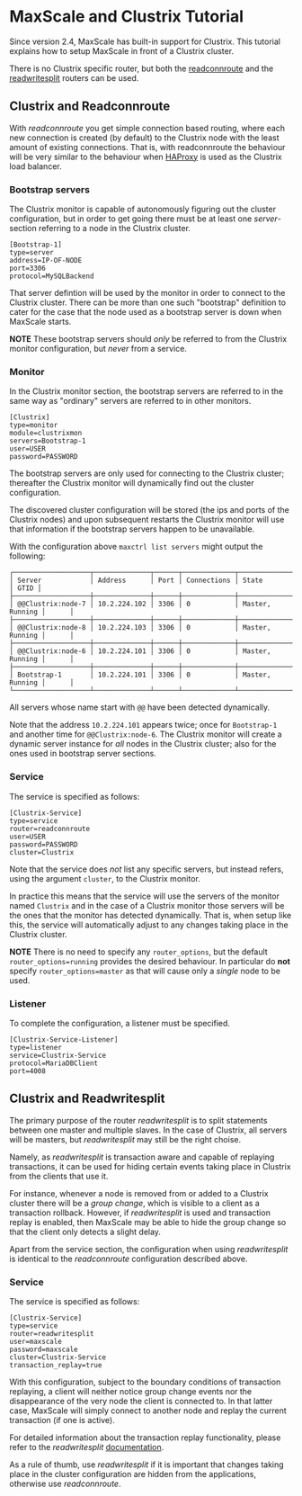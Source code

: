 # MaxScale and Clustrix Tutorial

Since version 2.4, MaxScale has built-in support for Clustrix. This
tutorial explains how to setup MaxScale in front of a Clustrix
cluster.

There is no Clustrix specific router, but both the
[readconnroute](../Routers/ReadConnRoute.md) and
the [readwritesplit](../Routers/ReadWriteSplit.md) routers can be
used.

## Clustrix and Readconnroute

With _readconnroute_ you get simple connection based routing, where
each new connection is created (by default) to the Clustrix node with
the least amount of existing connections. That is, with readconnroute
the behaviour will be very similar to the behaviour when
[HAProxy](http://www.haproxy.org) is used as the Clustrix load
balancer.

### Bootstrap servers

The Clustrix monitor is capable of autonomously figuring out the cluster
configuration, but in order to get going there must be at least one
_server_-section referring to a node in the Clustrix cluster.
```
[Bootstrap-1]
type=server
address=IP-OF-NODE
port=3306
protocol=MySQLBackend
```
That server defintion will be used by the monitor in order to connect
to the Clustrix cluster. There can be more than one such "bootstrap"
definition to cater for the case that the node used as a bootstrap
server is down when MaxScale starts.

**NOTE** These bootstrap servers should _only_ be referred to from the
 Clustrix monitor configuration, but _never_ from a service.

### Monitor

In the Clustrix monitor section, the bootstrap servers are referred to
in the same way as "ordinary" servers are referred to in other monitors.
```
[Clustrix]
type=monitor
module=clustrixmon
servers=Bootstrap-1
user=USER
password=PASSWORD
```
The bootstrap servers are only used for connecting to the Clustrix
cluster; thereafter the Clustrix monitor will dynamically find out the
cluster configuration.

The discovered cluster configuration will be stored (the ips and ports
of the Clustrix nodes) and upon subsequent restarts the Clustrix
monitor will use that information if the bootstrap servers happen to
be unavailable.

With the configuration above `maxctrl list servers` might output
the following:
```
┌───────────────────┬──────────────┬──────┬─────────────┬─────────────────┬──────┐
│ Server            │ Address      │ Port │ Connections │ State           │ GTID │
├───────────────────┼──────────────┼──────┼─────────────┼─────────────────┼──────┤
│ @@Clustrix:node-7 │ 10.2.224.102 │ 3306 │ 0           │ Master, Running │      │
├───────────────────┼──────────────┼──────┼─────────────┼─────────────────┼──────┤
│ @@Clustrix:node-8 │ 10.2.224.103 │ 3306 │ 0           │ Master, Running │      │
├───────────────────┼──────────────┼──────┼─────────────┼─────────────────┼──────┤
│ @@Clustrix:node-6 │ 10.2.224.101 │ 3306 │ 0           │ Master, Running │      │
├───────────────────┼──────────────┼──────┼─────────────┼─────────────────┼──────┤
│ Bootstrap-1       │ 10.2.224.101 │ 3306 │ 0           │ Master, Running │      │
└───────────────────┴──────────────┴──────┴─────────────┴─────────────────┴──────┘
```
All servers whose name start with `@@` have been detected dynamically.

Note that the address `10.2.224.101` appears twice; once for
`Bootstrap-1` and another time for `@@Clustrix:node-6`. The Clustrix
monitor will create a dynamic server instance for _all_ nodes in the
Clustrix cluster; also for the ones used in bootstrap server sections.

### Service

The service is specified as follows:
```
[Clustrix-Service]
type=service
router=readconnroute
user=USER
password=PASSWORD
cluster=Clustrix
```
Note that the service does *not* list any specific servers, but
instead refers, using the argument `cluster`, to the Clustrix monitor.

In practice this means that the service will use the servers of the
monitor named `Clustrix` and in the case of a Clustrix monitor those
servers will be the ones that the monitor has detected
dynamically. That is, when setup like this, the service will
automatically adjust to any changes taking place in the Clustrix
cluster.

**NOTE** There is no need to specify any `router_options`, but the
default `router_options=running` provides the desired behaviour.
In particular do **not** specify `router_options=master` as that will
cause only a _single_ node to be used.

### Listener

To complete the configuration, a listener must be specified.
```
[Clustrix-Service-Listener]
type=listener
service=Clustrix-Service
protocol=MariaDBClient
port=4008
```

## Clustrix and Readwritesplit

The primary purpose of the router _readwritesplit_ is to split
statements between one master and multiple slaves. In the case of
Clustrix, all servers will be masters, but _readwritesplit_ may still
be the right choise.

Namely, as _readwritesplit_ is transaction aware and capable of
replaying transactions, it can be used for hiding certain events
taking place in Clustrix from the clients that use it.

For instance, whenever a node is removed from or added to a Clustrix
cluster there will be a _group change_, which is visible to a client
as a transaction rollback. However, if _readwritesplit_ is used and
transaction replay is enabled, then MaxScale may be able to hide the
group change so that the client only detects a slight delay.

Apart from the service section, the configuration when using
_readwritesplit_ is identical to the _readconnroute_ configuration
described above.

### Service

The service is specified as follows:
```
[Clustrix-Service]
type=service
router=readwritesplit
user=maxscale
password=maxscale
cluster=Clustrix-Service
transaction_replay=true
```
With this configuration, subject to the boundary conditions of
transaction replaying, a client will neither notice group change
events nor the disappearance of the very node the client is connected
to. In that latter case, MaxScale will simply connect to another node
and replay the current transaction (if one is active).

For detailed information about the transaction replay functionality,
please refer to the _readwritesplit_
[documentation](../Routers/ReadWriteSplit.md#transaction_replay).

As a rule of thumb, use _readwritesplit_ if it is important that
changes taking place in the cluster configuration are hidden from the
applications, otherwise use _readconnroute_.
